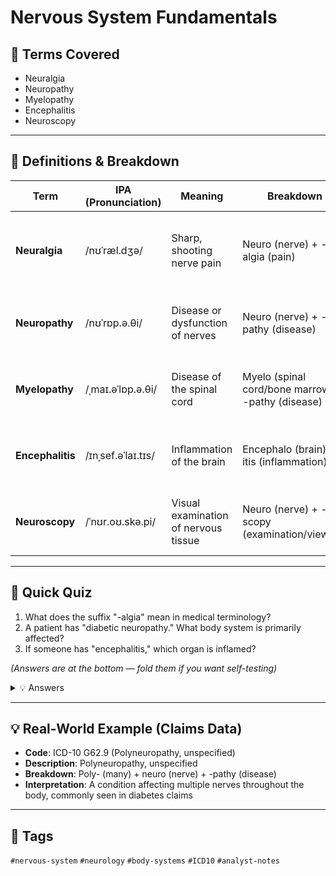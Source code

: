 # Nervous System Fundamentals

## 📘 Terms Covered
- Neuralgia  
- Neuropathy  
- Myelopathy  
- Encephalitis  
- Neuroscopy  

---

## 🧾 Definitions & Breakdown
| Term | IPA (Pronunciation) | Meaning | Breakdown | Example in Context |
|------|----------------------|---------|-----------|-------------------|
| **Neuralgia** | /nʊˈræl.dʒə/ | Sharp, shooting nerve pain | Neuro (nerve) + -algia (pain) | Patient reports trigeminal neuralgia with severe facial pain |
| **Neuropathy** | /nʊˈrɒp.ə.θi/ | Disease or dysfunction of nerves | Neuro (nerve) + -pathy (disease) | Diabetic neuropathy causing numbness in extremities |
| **Myelopathy** | /ˌmaɪ.əˈlɒp.ə.θi/ | Disease of the spinal cord | Myelo (spinal cord/bone marrow) + -pathy (disease) | Cervical myelopathy from spinal cord compression |
| **Encephalitis** | /ɪnˌsef.əˈlaɪ.tɪs/ | Inflammation of the brain | Encephalo (brain) + -itis (inflammation) | Viral encephalitis requiring immediate treatment |
| **Neuroscopy** | /ˈnʊr.oʊ.skə.pi/ | Visual examination of nervous tissue | Neuro (nerve) + -scopy (examination/viewing) | Neuroscopy performed to assess nerve damage |

---

## 📝 Quick Quiz
1. What does the suffix "-algia" mean in medical terminology?  
2. A patient has "diabetic neuropathy." What body system is primarily affected?  
3. If someone has "encephalitis," which organ is inflamed?  

*(Answers are at the bottom — fold them if you want self-testing)*

<details>
<summary>💡 Answers</summary>

1. "-algia" means pain  
2. The nervous system (specifically the nerves)  
3. The brain  

</details>

---

## 💡 Real-World Example (Claims Data)
- **Code**: ICD-10 G62.9 (Polyneuropathy, unspecified)  
- **Description**: Polyneuropathy, unspecified  
- **Breakdown**: Poly- (many) + neuro (nerve) + -pathy (disease)  
- **Interpretation**: A condition affecting multiple nerves throughout the body, commonly seen in diabetes claims  

---

## 🔖 Tags
`#nervous-system` `#neurology` `#body-systems` `#ICD10` `#analyst-notes`
